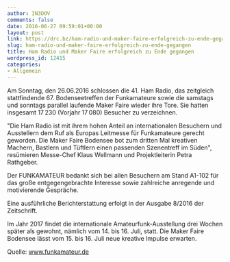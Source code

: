 ```yaml
---
author: IN3DOV
comments: false
date: 2016-06-27 09:59:01+00:00
layout: post
link: https://drc.bz/ham-radio-und-maker-faire-erfolgreich-zu-ende-gegangen/
slug: ham-radio-und-maker-faire-erfolgreich-zu-ende-gegangen
title: Ham Radio und Maker Faire erfolgreich zu Ende gegangen
wordpress_id: 12415
categories:
- Allgemein
---
```


Am Sonntag, den 26.06.2016 schlossen die 41. Ham Radio, das zeitgleich stattfindende 67. Bodenseetreffen der Funkamateure sowie die samstags und sonntags parallel laufende Maker Faire wieder ihre Tore. Sie hatten insgesamt 17 230 (Vorjahr 17 080) Besucher zu verzeichnen.

"Die Ham Radio ist mit ihrem hohen Anteil an internationalen Besuchern und Ausstellern dem Ruf als Europas Leitmesse für Funkamateure gerecht geworden. Die Maker Faire Bodensee bot zum dritten Mal kreativen Machern, Bastlern und Tüftlern einen passenden Szenentreff im Süden", resümieren Messe-Chef Klaus Wellmann und Projektleiterin Petra Rathgeber.

Der FUNKAMATEUR bedankt sich bei allen Besuchern am Stand A1-102 für das große entgegengebrachte Interesse sowie zahlreiche anregende und motivierende Gespräche.

Eine ausführliche Berichterstattung erfolgt in der Ausgabe 8/2016 der Zeitschrift.

Im Jahr 2017 findet die internationale Amateurfunk-Ausstellung drei Wochen später als gewohnt, nämlich vom 14. bis 16. Juli, statt. Die Maker Faire Bodensee lässt vom 15. bis 16. Juli neue kreative Impulse erwarten.

Quelle: www.funkamateur.de
